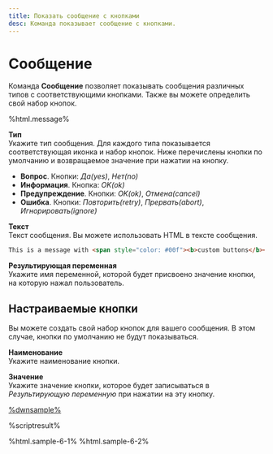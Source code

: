 ```yaml
---
title: Показать сообщение с кнопками
desc: Команда показывает сообщение с кнопками.
---
```

# Сообщение

Команда **Сообщение** позволяет показывать сообщения различных типов с соответствующими кнопками. Также вы можете определить свой набор кнопок.

%html.message%

**Тип**  
Укажите тип сообщения. Для каждого типа показывается соответствующая иконка и набор кнопок. Ниже перечислены кнопки по умолчанию и возвращаемое значение при нажатии на кнопку.

* **Вопрос**. Кнопки: *Да(yes)*, *Нет(no)*
* **Информация**. Кнопка: *OK(ok)*
* **Предупреждение**. Кнопки: *OK(ok)*, *Отмена(cancel)*
* **Ошибка**. Кнопки: *Повторить(retry)*, *Прервать(abort)*, *Игнорировать(ignore)*

**Текст**  
Текст сообщения. Вы можете использовать HTML в тексте сообщения.

``` html
This is a message with <span style="color: #00f"><b>custom buttons</b></span>!
```

**Результирующая переменная**  
Укажите имя переменной, которой будет присвоено значение кнопки, на которую нажал пользователь.

## Настраиваемые кнопки

Вы можете создать свой набор кнопок для вашего сообщения. В этом случае, кнопки по умолчанию не будут показываться.

**Наименование**  
Укажите наименование кнопки.

**Значение**  
Укажите значение кнопки, которое будет записываться в *Результирующую переменную* при нажатии на эту кнопку.

[%dwnsample%](/samples/sample-6.yaml)

%scriptresult%

%html.sample-6-1%
%html.sample-6-2%
